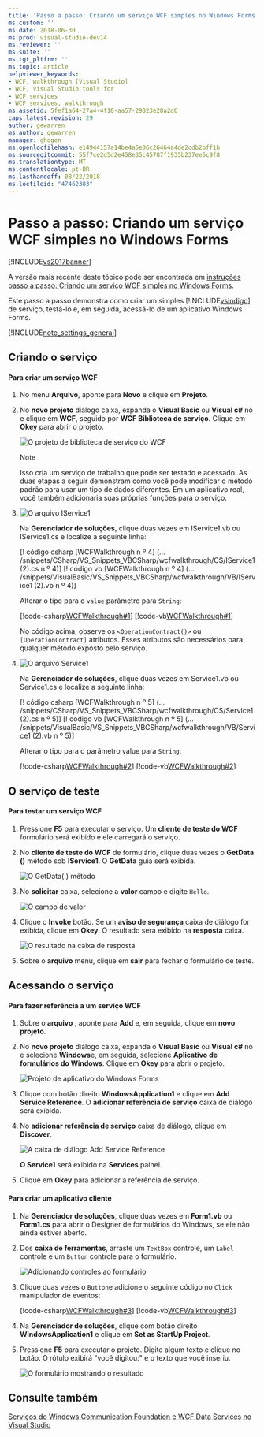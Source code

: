 ```yaml
---
title: 'Passo a passo: Criando um serviço WCF simples no Windows Forms | Microsoft Docs'
ms.custom: ''
ms.date: 2018-06-30
ms.prod: visual-studio-dev14
ms.reviewer: ''
ms.suite: ''
ms.tgt_pltfrm: ''
ms.topic: article
helpviewer_keywords:
- WCF, walkthrough [Visual Studio]
- WCF, Visual Studio tools for
- WCF services
- WCF services, walkthrough
ms.assetid: 5fef1a64-27a4-4f10-aa57-29023e28a2d6
caps.latest.revision: 29
author: gewarren
ms.author: gewarren
manager: ghogen
ms.openlocfilehash: e14944157a14be4a5e06c26464a4de2cdb2bff1b
ms.sourcegitcommit: 55f7ce2d5d2e458e35c45787f1935b237ee5c9f8
ms.translationtype: MT
ms.contentlocale: pt-BR
ms.lasthandoff: 08/22/2018
ms.locfileid: "47462383"
---
```

# <a name="walkthrough-creating-a-simple-wcf-service-in-windows-forms"></a>Passo a passo: Criando um serviço WCF simples no Windows Forms
[!INCLUDE[vs2017banner](../includes/vs2017banner.md)]

A versão mais recente deste tópico pode ser encontrada em [instruções passo a passo: Criando um serviço WCF simples no Windows Forms](https://docs.microsoft.com/visualstudio/data-tools/walkthrough-creating-a-simple-wcf-service-in-windows-forms).  
  
  
Este passo a passo demonstra como criar um simples [!INCLUDE[vsindigo](../includes/vsindigo-md.md)] de serviço, testá-lo e, em seguida, acessá-lo de um aplicativo Windows Forms.  
  
 [!INCLUDE[note_settings_general](../includes/note-settings-general-md.md)]  
  
## <a name="creating-the-service"></a>Criando o serviço  
  
#### <a name="to-create-a-wcf-service"></a>Para criar um serviço WCF  
  
1.  No menu **Arquivo**, aponte para **Novo** e clique em **Projeto**.  
  
2.  No **novo projeto** diálogo caixa, expanda o **Visual Basic** ou **Visual c#** nó e clique em **WCF**, seguido por **WCF Biblioteca de serviço**. Clique em **Okey** para abrir o projeto.  
  
     ![O projeto de biblioteca de serviço do WCF](../data-tools/media/wcf1.PNG "wcf1")  
  
    > [!NOTE]
    >  Isso cria um serviço de trabalho que pode ser testado e acessado. As duas etapas a seguir demonstram como você pode modificar o método padrão para usar um tipo de dados diferentes. Em um aplicativo real, você também adicionaria suas próprias funções para o serviço.  
  
3.  ![O arquivo IService1](../data-tools/media/wcf2.png "wcf2")  
  
     Na **Gerenciador de soluções**, clique duas vezes em IService1.vb ou IService1.cs e localize a seguinte linha:  
  
     [! código csharp [WCFWalkthrough n º 4] (... /snippets/CSharp/VS_Snippets_VBCSharp/wcfwalkthrough/CS/IService1 (2).cs n º 4)] [! código vb [WCFWalkthrough n º 4] (... /snippets/VisualBasic/VS_Snippets_VBCSharp/wcfwalkthrough/VB/IService1 (2).vb n º 4)]  
  
     Alterar o tipo para o `value` parâmetro para `String`:  
  
     [!code-csharp[WCFWalkthrough#1](../snippets/csharp/VS_Snippets_VBCSharp/wcfwalkthrough/cs/iservice1.cs#1)]
     [!code-vb[WCFWalkthrough#1](../snippets/visualbasic/VS_Snippets_VBCSharp/wcfwalkthrough/vb/iservice1.vb#1)]  
  
     No código acima, observe os `<OperationContract()>` ou `[OperationContract]` atributos. Esses atributos são necessários para qualquer método exposto pelo serviço.  
  
4.  ![O arquivo Service1](../data-tools/media/wcf3.png "wcf3")  
  
     Na **Gerenciador de soluções**, clique duas vezes em Service1.vb ou Service1.cs e localize a seguinte linha:  
  
     [! código csharp [WCFWalkthrough n º 5] (... /snippets/CSharp/VS_Snippets_VBCSharp/wcfwalkthrough/CS/Service1 (2).cs n º 5)] [! código vb [WCFWalkthrough n º 5] (... /snippets/VisualBasic/VS_Snippets_VBCSharp/wcfwalkthrough/VB/Service1 (2).vb n º 5)]  
  
     Alterar o tipo para o parâmetro value para `String`:  
  
     [!code-csharp[WCFWalkthrough#2](../snippets/csharp/VS_Snippets_VBCSharp/wcfwalkthrough/cs/service1.cs#2)]
     [!code-vb[WCFWalkthrough#2](../snippets/visualbasic/VS_Snippets_VBCSharp/wcfwalkthrough/vb/service1.vb#2)]  
  
## <a name="testing-the-service"></a>O serviço de teste  
  
#### <a name="to-test-a-wcf-service"></a>Para testar um serviço WCF  
  
1.  Pressione **F5** para executar o serviço. Um **cliente de teste do WCF** formulário será exibido e ele carregará o serviço.  
  
2.  No **cliente de teste do WCF** de formulário, clique duas vezes o **GetData ()** método sob **IService1**. O **GetData** guia será exibida.  
  
     ![O GetData&#40; &#41; método](../data-tools/media/wcf4.png "wcf4")  
  
3.  No **solicitar** caixa, selecione a **valor** campo e digite `Hello`.  
  
     ![O campo de valor](../data-tools/media/wcf5.png "wcf5")  
  
4.  Clique o **Invoke** botão. Se um **aviso de segurança** caixa de diálogo for exibida, clique em **Okey**. O resultado será exibido na **resposta** caixa.  
  
     ![O resultado na caixa de resposta](../data-tools/media/wcf6.png "wcf6")  
  
5.  Sobre o **arquivo** menu, clique em **sair** para fechar o formulário de teste.  
  
## <a name="accessing-the-service"></a>Acessando o serviço  
  
#### <a name="to-reference-a-wcf-service"></a>Para fazer referência a um serviço WCF  
  
1.  Sobre o **arquivo** , aponte para **Add** e, em seguida, clique em **novo projeto**.  
  
2.  No **novo projeto** diálogo caixa, expanda o **Visual Basic** ou **Visual c#** nó e selecione **Windows**e, em seguida, selecione **Aplicativo de formulários do Windows**. Clique em **Okey** para abrir o projeto.  
  
     ![Projeto de aplicativo do Windows Forms](../data-tools/media/wcf7.png "wcf7")  
  
3.  Clique com botão direito **WindowsApplication1** e clique em **Add Service Reference**. O **adicionar referência de serviço** caixa de diálogo será exibida.  
  
4.  No **adicionar referência de serviço** caixa de diálogo, clique em **Discover**.  
  
     ![A caixa de diálogo Add Service Reference](../data-tools/media/wcf8.png "wcf8")  
  
     **O Service1** será exibido na **Services** painel.  
  
5.  Clique em **Okey** para adicionar a referência de serviço.  
  
#### <a name="to-build-a-client-application"></a>Para criar um aplicativo cliente  
  
1.  Na **Gerenciador de soluções**, clique duas vezes em **Form1.vb** ou **Form1.cs** para abrir o Designer de formulários do Windows, se ele não ainda estiver aberto.  
  
2.  Dos **caixa de ferramentas**, arraste um `TextBox` controle, um `Label` controle e um `Button` controle para o formulário.  
  
     ![Adicionando controles ao formulário](../data-tools/media/wcf9.png "wcf9")  
  
3.  Clique duas vezes o `Button`e adicione o seguinte código no `Click` manipulador de eventos:  
  
     [!code-csharp[WCFWalkthrough#3](../snippets/csharp/VS_Snippets_VBCSharp/wcfwalkthrough/cs/form1.cs#3)]
     [!code-vb[WCFWalkthrough#3](../snippets/visualbasic/VS_Snippets_VBCSharp/wcfwalkthrough/vb/form1.vb#3)]  
  
4.  Na **Gerenciador de soluções**, clique com botão direito **WindowsApplication1** e clique em **Set as StartUp Project**.  
  
5.  Pressione **F5** para executar o projeto. Digite algum texto e clique no botão. O rótulo exibirá "você digitou:" e o texto que você inseriu.  
  
     ![O formulário mostrando o resultado](../data-tools/media/wcf10.png "wcf10")  
  
## <a name="see-also"></a>Consulte também  
 [Serviços do Windows Communication Foundation e WCF Data Services no Visual Studio](../data-tools/windows-communication-foundation-services-and-wcf-data-services-in-visual-studio.md)

